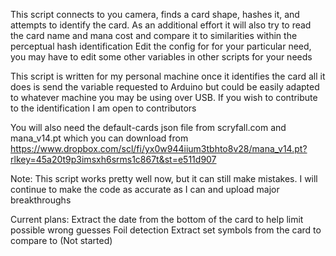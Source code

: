 This script connects to you camera, finds a card shape, hashes it, and attempts to identify the card.
As an additional effort it will also try to read the card name and mana cost and compare it to similarities within the perceptual hash identification
Edit the config for for your particular need, you may have to edit some other variables in other scripts for your needs

This script is written for my personal machine once it identifies the card all it does is send the variable requested to Arduino but could be easily adapted to whatever machine you may be using over USB. If you wish to contribute to the identification I am open to contributors

You will also need the default-cards json file from scryfall.com and mana_v14.pt which you can download from https://www.dropbox.com/scl/fi/yx0w944iium3tbhto8v28/mana_v14.pt?rlkey=45a20t9p3imsxh6srms1c867t&st=e511d907

Note: This script works pretty well now, but it can still make mistakes. I will continue to make the code as accurate as I can and upload major breakthroughs

Current plans:
Extract the date from the bottom of the card to help limit possible wrong guesses
Foil detection
Extract set symbols from the card to compare to (Not started)
